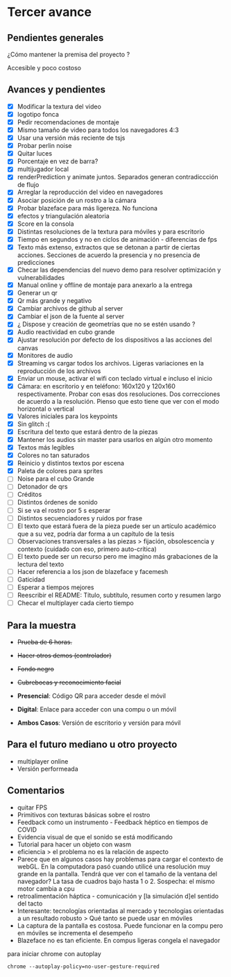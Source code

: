 # Tercer avance

## Pendientes generales

¿Cómo mantener la premisa del proyecto ?

Accesible y poco costoso 

## Avances y pendientes 

- [x] Modificar la textura del video
- [x] logotipo fonca
- [x] Pedir recomendaciones de montaje
- [x] Mismo tamaño de video para todos los navegadores 4:3
- [x] Usar una versión más reciente de tsjs
- [x] Probar perlin noise 
- [x] Quitar luces
- [x] Porcentaje en vez de barra?
- [x] multijugador local
- [x] renderPrediction y animate juntos. Separados generan contradiccción de flujo
- [x] Arreglar la reproducción del video en navegadores
- [x] Asociar posición de un rostro a la cámara 
- [x] Probar blazeface para más ligereza. No funciona 
- [x] efectos y triangulación aleatoria
- [x] Score en la consola
- [x] Distintas resoluciones de la textura para móviles y para escritorio 
- [x] Tiempo en segundos y no en ciclos de animación - diferencias de fps
- [x] Texto más extenso, extractos que se detonan a partir de ciertas acciones. Secciones de acuerdo la presencia y no presencia de predicciones 
- [x] Checar las dependencias del nuevo demo para resolver optimización y vulnerabilidades
- [x] Manual online y offline de montaje para anexarlo a la entrega
- [x] Generar un qr
- [x] Qr más grande y negativo 
- [x] Cambiar archivos de github al server
- [x] Cambiar el json de la fuente al server
- [x] ¿ Dispose y creación de geometrías que no se estén usando ?
- [x] Audio reactividad en cubo grande 
- [x] Ajustar resolución por defecto de los dispositivos a las acciones del canvas 
- [x] Monitores de audio   
- [x] Streaming vs cargar todos los archivos. Ligeras variaciones en la reproducción de los archivos  
- [x] Enviar un mouse, activar el wifi con teclado virtual e incluso el inicio 
- [x] Cámara: en escritorio y en teléfono: 160x120 y 120x160 respectivamente. Probar con esas dos resoluciones. Dos correcciones de acuerdo a la resolución. Pienso que esto tiene que ver con el modo horizontal o vertical
- [x] Valores iniciales para los keypoints 
- [x] Sin glitch :( 
- [x] Escritura del texto que estará dentro de la piezas
- [x] Mantener los audios sin master para usarlos en algún otro momento
- [x] Textos más legibles
- [x] Colores no tan saturados
- [x] Reinicio y distintos textos por escena
- [x] Paleta de colores para sprites 
- [ ] Noise para el cubo Grande
- [ ] Detonador de qrs
- [ ] Créditos 
- [ ] Distintos órdenes de sonido
- [ ] Si se va el rostro por 5 s esperar
- [ ] Distintos secuenciadores y ruidos por frase
- [ ] El texto que estará fuera de la pieza puede ser un artículo académico que a su vez, podría dar forma a un capítulo de la tesis
- [ ] Observaciones transversales a las piezas > fijación, obsolescencia y contexto (cuidado con eso, primero auto-crítica) 
- [ ] El texto puede ser un recurso pero me imagino más grabaciones de la lectura del texto
- [ ] Hacer referencia a los json de blazeface y facemesh
- [ ] Gaticidad
- [ ] Esperar a tiempos mejores
- [ ] Reescribir el README: Título, subtítulo, resumen corto y resumen largo
- [ ] Checar el multiplayer cada cierto tiempo 

## Para la muestra 

- ~~Prueba de 6 horas.~~
- ~~Hacer otros demos (controlador)~~ 
- ~~Fondo negro~~
- ~~Cubrebocas y reconocimiento facial~~

- **Presencial**: Código QR para acceder desde el móvil 
- **Digital**: Enlace para acceder con una compu o un móvil 

- **Ambos Casos**: Versión de escritorio y versión para móvil 

## Para el futuro mediano u otro proyecto

- multiplayer online
- Versión performeada 

## Comentarios

- quitar FPS
- Primitivos con texturas básicas sobre el rostro
- Feedback como un instrumento - Feedback héptico en tiempos de COVID
- Evidencia visual de que el sonido se está modificando
- Tutorial para hacer un objeto con wasm
- eficiencia > el problema no es la relación de aspecto
- Parece que en algunos casos hay problemas para cargar el contexto de webGL. En la computadora pasó cuando utilicé una resolución muy grande en la pantalla. Tendrá que ver con el tamaño de la ventana del navegador? La tasa de cuadros bajo hasta 1 o 2. Sospecha: el mismo motor cambia a cpu
- retroalimentación háptica - comunicación y [la simulación d]el sentido del tacto
- Interesante: tecnologías orientadas al mercado y tecnologías orientadas a un resultado robusto > Qué tanto se puede usar en móviles
- La captura de la pantalla es costosa. Puede funcionar en la compu pero en móviles se incrementa el desempeño
- Blazeface no es tan eficiente. En compus ligeras congela el navegador 

para iniciar chrome con autoplay 

`chrome --autoplay-policy=no-user-gesture-required`


